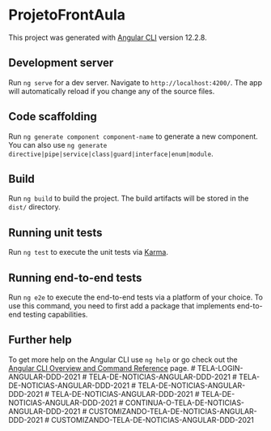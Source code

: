 # ProjetoFrontAula

This project was generated with [Angular CLI](https://github.com/angular/angular-cli) version 12.2.8.

## Development server

Run `ng serve` for a dev server. Navigate to `http://localhost:4200/`. The app will automatically reload if you change any of the source files.

## Code scaffolding

Run `ng generate component component-name` to generate a new component. You can also use `ng generate directive|pipe|service|class|guard|interface|enum|module`.

## Build

Run `ng build` to build the project. The build artifacts will be stored in the `dist/` directory.

## Running unit tests

Run `ng test` to execute the unit tests via [Karma](https://karma-runner.github.io).

## Running end-to-end tests

Run `ng e2e` to execute the end-to-end tests via a platform of your choice. To use this command, you need to first add a package that implements end-to-end testing capabilities.

## Further help

To get more help on the Angular CLI use `ng help` or go check out the [Angular CLI Overview and Command Reference](https://angular.io/cli) page.
#   T E L A - L O G I N - A N G U L A R - D D D - 2 0 2 1  
 #   T E L A - D E - N O T I C I A S - A N G U L A R - D D D - 2 0 2 1  
 #   T E L A - D E - N O T I C I A S - A N G U L A R - D D D - 2 0 2 1  
 #   T E L A - D E - N O T I C I A S - A N G U L A R - D D D - 2 0 2 1  
 #   T E L A - D E - N O T I C I A S - A N G U L A R - D D D - 2 0 2 1  
 #   T E L A - D E - N O T I C I A S - A N G U L A R - D D D - 2 0 2 1  
 #   C O N T I N U A - O - T E L A - D E - N O T I C I A S - A N G U L A R - D D D - 2 0 2 1  
 #   C U S T O M I Z A N D O - T E L A - D E - N O T I C I A S - A N G U L A R - D D D - 2 0 2 1  
 #   C U S T O M I Z A N D O - T E L A - D E - N O T I C I A S - A N G U L A R - D D D - 2 0 2 1  
 